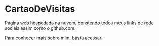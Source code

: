 # CartaoDeVisitas
Página web hospedada na nuvem, constendo todos meus links de rede sociais assim como o github.com.

Para conhecer mais sobre mim, basta acessar!
